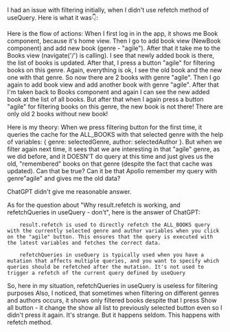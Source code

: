 I had an issue with filtering initially, when I didn't use refetch method of useQuery. Here is what it was👇:

Here is the flow of actions:
When I first log in in the app, it shows me Book component, because it's home view.
Then I go to add book view (NewBook component) and add new book (genre - "agile").
After that it take me to the Books view (navigate('/') is calling).
I see that newly added book is there, the list of books is updated.
After that, I press a button "agile" for filtering books on this genre.
Again, everything is ok, I see the old book  and the new one with that genre. So now there are 2 books with genre "agile".
Then I go again to add book view and add another book with genre "agile".
After that I'm taken back to Books component and again I can see the new added book at the list of all books.
But after that when I again press a button "agile" for filtering books on this genre, the new book is not there! There are only old 2 books without new book!

Here is my theory: When we press filtering button for the first time, it queries the cache for the ALL_BOOKS with that selected genre with the help of variables: { genre: selectedGenre, author: selectedAuthor }. But when we filter again next time, it sees that we are interesting in that "agile" genre, as we did before, and it DOESN'T do query at this time and just gives us the old, "remembered" books on that genre (despite the fact that cache was updated). 
Can that be true?  Can it be that Apollo remember my query with genre"agile" and gives me the old data?

ChatGPT didn't give me reasonable answer.

As for the question about "Why result.refetch is working, and refetchQueries in useQuery - don't", here is the answer of ChatGPT:

		result.refetch is used to directly refetch the ALL_BOOKS query with the currently selected genre and author variables when you click on the "agile" button. This ensures that the query is executed with the latest variables and fetches the correct data.

		refetchQueries in useQuery is typically used when you have a mutation that affects multiple queries, and you want to specify which queries should be refetched after the mutation. It's not used to trigger a refetch of the current query defined by useQuery
So, here in my situation, refetchQueries in useQuery is useless for filtering purposes
Also, I noticed, that sometimes when filtering on different genres and authors occurs, it shows only filtered books despite that I press Show all button - it change the show all list to previously selected button even so I didn't press it again. It's strange. But it happens seldom. This happens with refetch method.